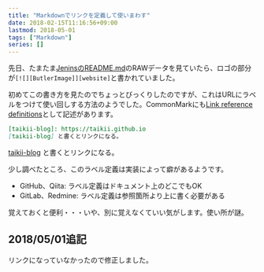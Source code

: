 ```yaml
---
title: "Markdownでリンクを定義して使いまわす"
date: 2018-02-15T11:16:56+09:00
lastmod: 2018-05-01
tags: ["Markdown"]
series: []
---
```

先日、たまたま[JeninsのREADME.md](https://github.com/jenkinsci/jenkins/blob/master/README.md)のRAWデータを見ていたら、ロゴの部分が`[![][ButlerImage]][website]`と書かれていました。

<!--more-->

初めてこの書き方を見たのでちょっとびっくりしたのですが、これはURLにラベルをつけて使い回しする方法のようでした。CommonMarkにも[Link reference definitions](http://spec.commonmark.org/0.27/#link-reference-definition)として記述があります。

```markdown
[taikii-blog]: https://taikii.github.io
[taikii-blog] と書くとリンクになる。
```

[taikii-blog]: https://taikii.github.io
[taikii-blog] と書くとリンクになる。


少し調べたところ、このラベル定義は実装によって癖があるようです。

* GitHub、Qiita: ラベル定義はドキュメント上のどこでもOK
* GitLab、Redmine: ラベル定義は参照箇所より上に書く必要がある


覚えておくと便利・・・いや、別に覚えなくていい気がします。使い所が謎。

## 2018/05/01追記
リンクになっていなかったので修正しました。
